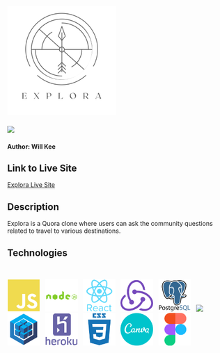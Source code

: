 # <img src="https://github.com/willkee/explora/blob/main/frontend/public/images/explora-logo-new.svg" style="width:250px;" /> 


<a href="https://github.com/willkee/explora/graphs/contributors">
  <img src="https://contrib.rocks/image?repo=willkee/explora" />
</a>

#### Author: Will Kee


## Link to Live Site
[Explora Live Site](https://explora-quora-clone.herokuapp.com/)

## Description
Explora is a Quora clone where users can ask the community questions related to travel to various destinations.


## Technologies
<br>
<p float="left">
  <img src="https://github.com/devicons/devicon/blob/v2.14.0/icons/javascript/javascript-plain.svg" style="width:75px;" /> 
  &nbsp;
  <img src="https://github.com/devicons/devicon/blob/v2.14.0/icons/nodejs/nodejs-plain-wordmark.svg" style="width:75px;" />
  &nbsp;
  <img src="https://github.com/devicons/devicon/blob/v2.14.0/icons/react/react-original-wordmark.svg" style="width:75px;" />
  &nbsp;
  <img src="https://github.com/devicons/devicon/blob/v2.14.0/icons/redux/redux-original.svg" style="width:75px;" />
  &nbsp;
  <img src="https://github.com/devicons/devicon/blob/v2.14.0/icons/postgresql/postgresql-original-wordmark.svg" style="width:75px;" />
  &nbsp;
  <img src="https://cdn.jsdelivr.net/gh/devicons/devicon/icons/express/express-original-wordmark.svg" style="width:75px;" />
  &nbsp;
  <img src="https://github.com/devicons/devicon/blob/v2.14.0/icons/sequelize/sequelize-original.svg" style="width:75px;" />
  &nbsp;
  <img src="https://github.com/devicons/devicon/blob/v2.14.0/icons/heroku/heroku-plain-wordmark.svg" style="width:75px;" />
  &nbsp;
  <img src="https://github.com/devicons/devicon/blob/v2.14.0/icons/css3/css3-plain-wordmark.svg" style="width:75px;" />
  &nbsp;
  <img src="https://github.com/devicons/devicon/blob/v2.14.0/icons/canva/canva-original.svg" style="width:75px;" />
  &nbsp;
  <img src="https://github.com/devicons/devicon/blob/v2.14.0/icons/figma/figma-original.svg" style="width:75px;" />
</p>


